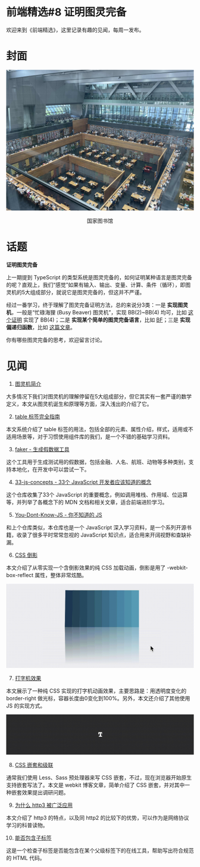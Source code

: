 # 前端精选#8 证明图灵完备

欢迎来到《前端精选》，这里记录有趣的见闻，每周一发布。

# 封面

![](../assets/国家图书馆.jpg)
<p align=center>国家图书馆</p>

# 话题

**证明图灵完备**

上一期提到 TypeScript 的类型系统是图灵完备的，如何证明某种语言是图灵完备的呢？直观上，我们“感觉”如果有输入、输出、变量、计算、条件（循环），即图灵机的5大组成部分，就说它是图灵完备的，但这并不严谨。

经过一番学习，终于理解了图灵完备证明方法，总的来说分3类：一是 **实现图灵机**，一般是“忙碌海狸 (Busy Beaver) 图灵机”，实现 BB(2)~BB(4) 均可，比如 [这个证明](https://gist.github.com/hediet/63f4844acf5ac330804801084f87a6d4) 实现了 BB(4)；二是 **实现某个简单的图灵完备语言**，比如 [BF](https://baike.baidu.com/item/Brainfuck/1152785)；三是 **实现偏递归函数**，比如 [这篇文章](https://zhuanlan.zhihu.com/p/408498000)。

你有哪些图灵完备的思考，欢迎留言讨论。

# 见闻

1. [图灵机简介](https://zhuanlan.zhihu.com/p/143834012)

大多情况下我们对图灵机的理解停留在5大组成部分，但它其实有一套严谨的数学定义，本文从图灵机诞生和原理等方面，深入浅出的介绍了它。

2. [table 标签完全指南](https://css-tricks.com/complete-guide-table-element/)

本文系统介绍了 table 标签的用法，包括全部的元素、属性介绍，样式，适用或不适用场景等，对于习惯使用组件库的我们，是一个不错的基础学习资料。

3. [faker - 生成假数据工具](https://github.com/faker-js/faker)

这个工具用于生成测试用的假数据，包括金融、人名、航班、动物等多种类别，支持本地化，在开发中可以尝试一下。

4. [33-js-concepts - 33个 JavaScript 开发者应该知道的概念](https://github.com/leonardomso/33-js-concepts)

这个仓库收集了33个 JavaScript 的重要概念，例如调用堆栈、作用域、位运算等，并列举了各概念下的 MDN 文档和相关文章，适合前端进阶学习。

5. [You-Dont-Know-JS - 你不知道的 JS](https://github.com/getify/You-Dont-Know-JS)

和上个仓库类似，本仓库也是一个 JavaScript 深入学习资料，是一个系列开源书籍，收录了很多平时常常忽视的 JavaScript 知识点，适合用来开阔视野和查缺补漏。

6. [CSS 倒影](https://css-tricks.com/state-css-reflections/)

本文介绍了从零实现一个含倒影效果的纯 CSS 加载动画，倒影是用了 -webkit-box-reflect 属性，整体非常炫酷。

![](../assets/8-css-reflection.gif)

7. [打字机效果](https://css-tricks.com/snippets/css/typewriter-effect/)

本文展示了一种纯 CSS 实现的打字机动画效果，主要思路是：用透明度变化的 border-right 做光标，容器长度由0变化到100%。另外，本文还介绍了其他使用 JS 的实现方式。

![](../assets/8-typewriter-effect.gif)

8. [CSS 嵌套和级联](https://webkit.org/blog/14571/css-nesting-and-the-cascade/)

通常我们使用 Less、Sass 预处理器来写 CSS 嵌套，不过，现在浏览器开始原生支持嵌套写法了。本文是 webkit 博客文章，简单介绍了 CSS 嵌套，并对其中一种嵌套效果提出调研问题。

9. [为什么 http3 被广泛应用](https://blog.apnic.net/2023/09/25/why-http-3-is-eating-the-world/)

本文介绍了 http3 的特点，以及同 http2 的比较下的优势，可以作为是网络协议学习的科普读物。

10. [能否包含子标签](https://caninclude.glitch.me/)

这是一个检查子标签是否能包含在某个父级标签下的在线工具，帮助写出符合规范的 HTML 代码。
